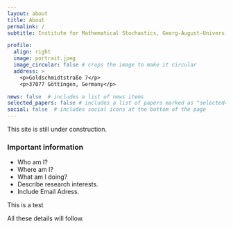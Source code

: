 ```yaml
---
layout: about
title: About
permalink: /
subtitle: Institute for Mathematical Stochastics, Georg-August-University Göttingen

profile:
  align: right
  image: portrait.jpeg
  image_circular: false # crops the image to make it circular
  address: >
    <p>Goldschmidtstraße 7</p>
    <p>37077 Göttingen, Germany</p>

news: false  # includes a list of news items
selected_papers: false # includes a list of papers marked as "selected={true}"
social: false  # includes social icons at the bottom of the page
---
```


This site is still under construction. 
### Important information
- Who am I?
- Where am I?
- What am I doing?
- Describe research interests.
- Include Email Adress.

This is a test

<!-- ### What is still missing
- The infamous SH logo. 
- List of talks
- Additional details on Papers
- CV should be added eventually -->
  
All these details will follow.

<!-- Write your biography here. Tell the world about yourself. Link to your favorite [subreddit](http://reddit.com). You can put a picture in, too. The code is already in, just name your picture `prof_pic.jpg` and put it in the `img/` folder. -->

<!-- Put your address / P.O. box / other info right below your picture. You can also disable any these elements by editing `profile` property of the YAML header of your `_pages/about.md`. Edit `_bibliography/papers.bib` and Jekyll will render your [publications page](/al-folio/publications/) automatically. -->

<!-- Link to your social media connections, too. This theme is set up to use [Font Awesome icons](http://fortawesome.github.io/Font-Awesome/) and [Academicons](https://jpswalsh.github.io/academicons/), like the ones below. Add your Facebook, Twitter, LinkedIn, Google Scholar, or just disable all of them. -->
